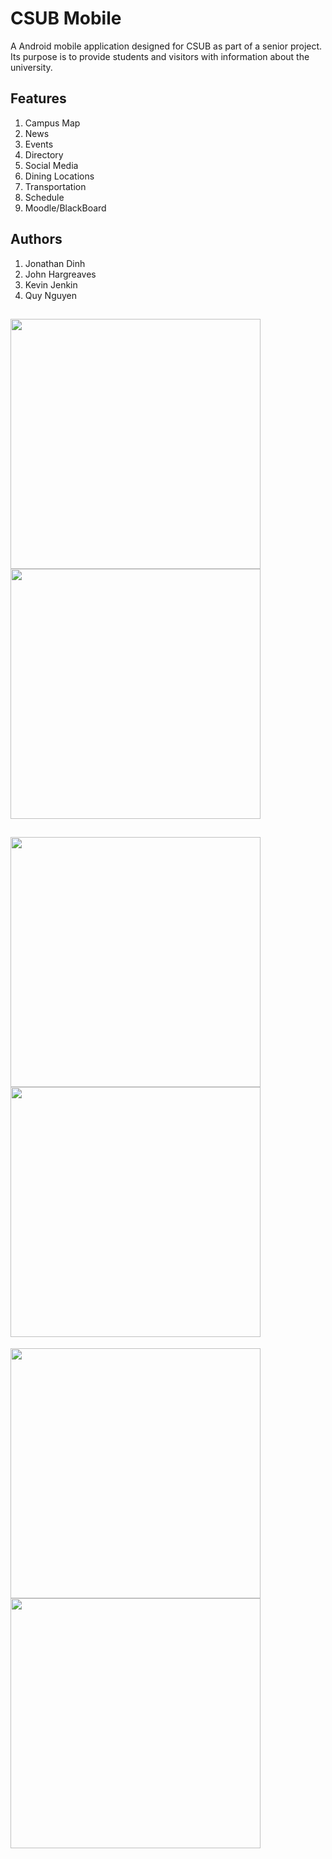 # CSUB Mobile
A Android mobile application designed for CSUB as part of a senior project. Its purpose is to provide students and visitors with information about the university.

## Features
1. Campus Map
2. News
3. Events
4. Directory
5. Social Media
6. Dining Locations
7. Transportation
8. Schedule
9. Moodle/BlackBoard

## Authors
1. Jonathan Dinh
2. John Hargreaves
3. Kevin Jenkin
4. Quy Nguyen

<img src="http://i.imgur.com/19J0rv4.png" width="400">    <img src="http://i.imgur.com/lGHldpA.png" width="400">
----------------------------------------------------------------------------------------------------------------
<img src="http://i.imgur.com/hhUZmKF.jpg" width="400">    <img src="http://i.imgur.com/0UDDa39.png" width="400">
----------------------------------------------------------------------------------------------------------------
<img src="http://i.imgur.com/3d17z7l.png" width="400">    <img src="http://i.imgur.com/t8BKpFe.png" width="400">
